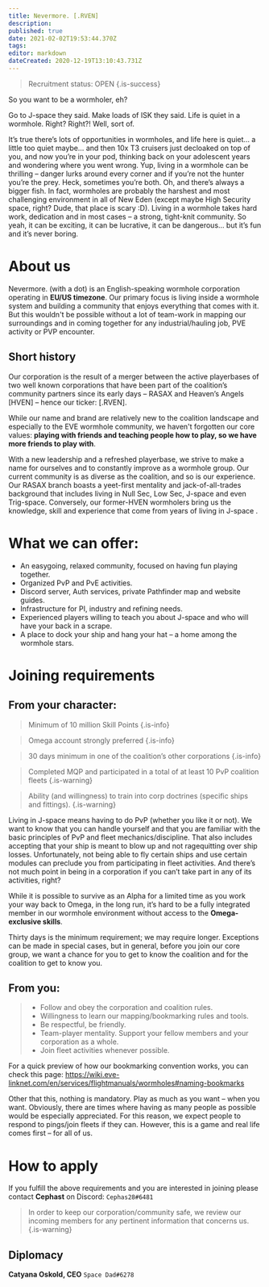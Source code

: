 ```yaml
---
title: Nevermore. [.RVEN]
description: 
published: true
date: 2021-02-02T19:53:44.370Z
tags: 
editor: markdown
dateCreated: 2020-12-19T13:10:43.731Z
---
```


>Recruitment status: OPEN
{.is-success}

So you want to be a wormholer, eh?

Go to J-space they said. Make loads of ISK they said. Life is quiet in a wormhole. Right? Right?! Well, sort of. 

It’s true there’s lots of opportunities in wormholes, and life here is quiet… a little too quiet maybe… and then 10x T3 cruisers just decloaked on top of you, and now you’re in your pod, thinking back on your adolescent years and wondering where you went wrong.
Yup, living in a wormhole can be thrilling – danger lurks around every corner and if you’re not the hunter you’re the prey. Heck, sometimes you’re both. Oh, and there’s always a bigger fish.
In fact, wormholes are probably the harshest and most challenging environment in all of New Eden (except maybe High Security space, right? Dude, that place is scary :D). Living in a wormhole takes hard work, dedication and in most cases – a strong, tight-knit community.
So yeah, it can be exciting, it can be lucrative, it can be dangerous… but it’s fun and it’s never boring.

# About us
Nevermore. (with a dot) is an English-speaking wormhole corporation operating in **EU/US timezone**. 
Our primary focus is living inside a wormhole system and building a community that enjoys everything that comes with it. 
But this wouldn't be possible without a lot of team-work in mapping our surroundings and in coming together for any industrial/hauling job, PVE activity or PVP encounter.


## Short history
Our corporation is the result of a merger between the active playerbases of two well known corporations that have been part of the coalition’s community partners since its early days – RASAX and Heaven’s Angels [HVEN] – hence our ticker: [.RVEN].

While our name and brand are relatively new to the coalition landscape and especially to the EVE wormhole community, we haven't forgotten our core values: **playing with friends and teaching people how to play, so we have more friends to play with**.

With a new leadership and a refreshed playerbase, we strive to make a name for ourselves and to constantly improve as a wormhole group. Our current community is as diverse as the coalition, and so is our experience. Our RASAX branch boasts a yeet-first mentality and jack-of-all-trades background that includes living in Null Sec, Low Sec, J-space and even Trig-space. Conversely, our former-HVEN wormholers bring us the knowledge, skill and experience that come from years of living in J-space .


# What we can offer:
- An easygoing, relaxed community, focused on having fun playing together.
- Organized PvP and PvE activities.
- Discord server, Auth services, private Pathfinder map and website guides.
- Infrastructure for PI, industry and refining needs.
- Experienced players willing to teach you about J-space and who will have your back in a scrape.
- A place to dock your ship and hang your hat – a home among the wormhole stars.

# Joining requirements
## From your character:
>  Minimum of 10 million Skill Points
{.is-info}

> Omega account strongly preferred 
{.is-info}

> 30 days minimum in one of the coalition’s other corporations
{.is-info}

> Completed MQP and participated in a total of at least 10 PvP coalition fleets 
{.is-warning}

> Ability (and willingness) to train into corp doctrines (specific ships and fittings).
{.is-warning}

Living in J-space means having to do PvP (whether you like it or not). We want to know that you can handle yourself and that you are familiar with the basic principles of PvP and fleet mechanics/discipline. That also includes accepting that your ship is meant to blow up and not ragequitting over ship losses.
Unfortunately, not being able to fly certain ships and use certain modules can preclude you from participating in fleet activities. And there’s not much point in being in a corporation if you can’t take part in any of its activities, right?

While it is possible to survive as an Alpha for a limited time as you work your way back to Omega, in the long run, it’s hard to be a fully integrated member in our wormhole environment without access to the **Omega-exclusive skills**.

Thirty days is the minimum requirement; we may require longer. Exceptions can be made in special cases, but in general, before you join our core group, we want a chance for you to get to know the coalition and for the coalition to get to know you.

## From you:
> - Follow and obey the corporation and coalition rules.
> - Willingness to learn our mapping/bookmarking rules and tools.
> - Be respectful, be friendly.
> - Team-player mentality. Support your fellow members and your corporation as a whole.
> - Join fleet activities whenever possible.

For a quick preview of how our bookmarking convention works, you can check this page: https://wiki.eve-linknet.com/en/services/flightmanuals/wormholes#naming-bookmarks

Other that this, nothing is mandatory. Play as much as you want – when you want. Obviously, there are times where having as many people as possible would be especially appreciated. For this reason, we expect people to respond to pings/join fleets if they can.
However, this is a game and real life comes first – for all of us.

# How to apply
If you fulfill the above requirements and you are interested in joining please contact **Cephast** on Discord: `Cephas28#6481`

> In order to keep our corporation/community safe, we review our incoming members for any pertinent information that concerns us. 
{.is-warning}

Diplomacy
---

**Catyana Oskold, CEO**
`Space Dad#6278`
